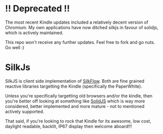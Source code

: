 # !! Deprecated !!

The most recent Kindle updates included a relatively decent version of Chromium. My own applications have now ditched silkjs in favour of solidjs, which is actively maintained.

This repo won't receive any further updates. Feel free to fork and go nuts. Go well :)

# SilkJs

SilkJS is client side implementation of [SilkFlow](https://github.com/esensible/silkflow). Both are fine grained reactive libraries targetting the Kindle (specifically the PaperWhite).

Unless you're specifically targetting old browsers and/or the kindle, then you're better off looking at something like [SolidJS](https://www.solidjs.com/) which is way more considered, better implemented and more mature - not to mentioned actively supported.

That said, if you're looking to rock that Kindle for its awesome, low cost, daylight readable, backlit, IP67 display then welcome aboard!!!
